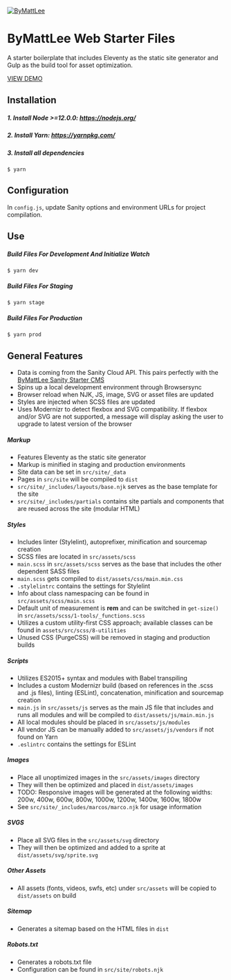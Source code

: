 [![ByMattLee](http://hosted.bymattlee.com/github/bymattlee-logo.png)](http://bymattlee.com)

# ByMattLee Web Starter Files
A starter boilerplate that includes Eleventy as the static site generator and Gulp as the build tool for asset optimization.

[VIEW DEMO](https://bymattlee-web-starter.netlify.app/)

## Installation
##### 1. Install Node >=12.0.0: <https://nodejs.org/>
##### 2. Install Yarn: <https://yarnpkg.com/>
##### 3. Install all dependencies
```
$ yarn
```

## Configuration
In `config.js`, update Sanity options and environment URLs for project compilation.

## Use
##### Build Files For Development And Initialize Watch
```
$ yarn dev
```
##### Build Files For Staging
```
$ yarn stage
```
##### Build Files For Production
```
$ yarn prod
```

## General Features
* Data is coming from the Sanity Cloud API. This pairs perfectly with the [ByMattLee Sanity Starter CMS](https://github.com/bymattlee/bymattlee-sanity-starter-cms)
* Spins up a local development environment through Browsersync
* Browser reload when NJK, JS, image, SVG or asset files are updated
* Styles are injected when SCSS files are updated
* Uses Modernizr to detect flexbox and SVG compatibility. If flexbox and/or SVG are not supported, a message will display asking the user to upgrade to latest version of the browser

##### Markup
* Features Eleventy as the static site generator
* Markup is minified in staging and production environments
* Site data can be set in `src/site/_data`
* Pages in `src/site` will be compiled to `dist`
* `src/site/_includes/layouts/base.njk` serves as the base template for the site
* `src/site/_includes/partials` contains site partials and components that are reused across the site (modular HTML)

##### Styles
* Includes linter (Stylelint), autoprefixer, minification and sourcemap creation
* SCSS files are located in `src/assets/scss`
* `main.scss` in `src/assets/scss` serves as the base that includes the other dependent SASS files
* `main.scss` gets compiled to `dist/assets/css/main.min.css`
* `.stylelintrc` contains the settings for Stylelint
* Info about class namespacing can be found in `src/assets/scss/main.scss`
* Default unit of measurement is **rem** and can be switched in `get-size()` in `src/assets/scss/1-tools/_functions.scss`
* Utilizes a custom utility-first CSS approach; available classes can be found in `assets/src/scss/8-utilities`
* Unused CSS (PurgeCSS) will be removed in staging and production builds

##### Scripts
* Utilizes ES2015+ syntax and modules with Babel transpiling
* Includes a custom Modernizr build (based on references in the .scss and .js files), linting (ESLint), concatenation, minification and sourcemap creation
* `main.js` in `src/assets/js` serves as the main JS file that includes and runs all modules and will be compiled to `dist/assets/js/main.min.js`
* All local modules should be placed in `src/assets/js/modules`
* All vendor JS can be manually added to `src/assets/js/vendors` if not found on Yarn
* `.eslintrc` contains the settings for ESLint

##### Images
* Place all unoptimized images in the `src/assets/images` directory
* They will then be optimized and placed in `dist/assets/images`
* TODO: Responsive images will be generated at the following widths: 200w, 400w, 600w, 800w, 1000w, 1200w, 1400w, 1600w, 1800w
* See `src/site/_includes/marcos/marco.njk` for usage information

##### SVGS
* Place all SVG files in the `src/assets/svg` directory
* They will then be optimized and added to a sprite at `dist/assets/svg/sprite.svg`

##### Other Assets
* All assets (fonts, videos, swfs, etc) under `src/assets` will be copied to `dist/assets` on build

##### Sitemap
* Generates a sitemap based on the HTML files in `dist`

##### Robots.txt
* Generates a robots.txt file
* Configuration can be found in `src/site/robots.njk`
